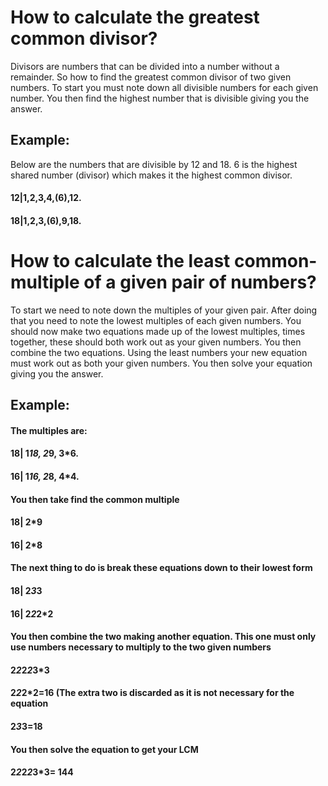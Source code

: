 # How to calculate the greatest common divisor? 

Divisors are numbers that can be divided into a number without a remainder. So how to find the greatest common divisor of two given numbers. To start you must note down all divisible numbers for each given number. You then find the highest number that is divisible giving you the answer. 

## Example:

Below are the numbers that are divisible by 12 and 18. 6 is the highest shared number (divisor) which makes it the highest common divisor.

#### 12|1,2,3,4,(6),12.
#### 18|1,2,3,(6),9,18.



# How to calculate the least common-multiple of a given pair of numbers?

To start we need to note down the multiples of your given pair. After doing that you need to note the lowest multiples of each given numbers. You should now make two equations made up of the lowest multiples, times together, these should both work out as your given numbers. You then combine the two equations. Using the least numbers your new equation must work out as both your given numbers. You then solve your equation giving you the answer.     

## Example:

#### The multiples are:
#### 18| 1*18, 2*9, 3*6. 
#### 16| 1*16, 2*8, 4*4.

#### You then take find the common multiple
#### 18| 2*9
#### 16| 2*8

#### The next thing to do is break these equations down to their lowest form
#### 18| 2*3*3
#### 16| 2*2*2*2

#### You then combine the two making another equation. This one must only use numbers necessary to multiply to the two given numbers
#### 2*2*2*2*3*3
#### 2*2*2*2=16 (The extra two is discarded as it is not necessary for the equation
####       2*3*3=18

#### You then solve the equation to get your LCM
#### 2*2*2*2*3*3= 144


